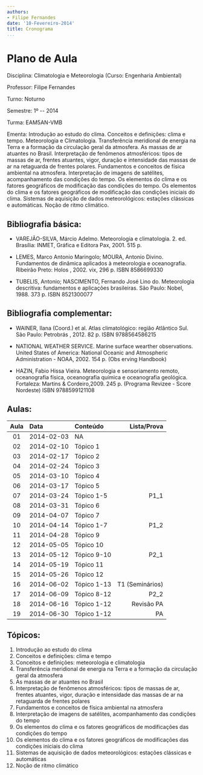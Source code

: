 ```yaml
---
authors:
- Filipe Fernandes
date: '10-Fevereiro-2014'
title: Cronograma
...
```


<!--
pandoc --latex-engine=xelatex --mathjax --smart --normalize --standalone --highlight-style=pygments --webtex --from markdown planning.md --to latex --output lecture_plan.pdf
-->

Plano de Aula
=============

Disciplina: Climatologia e Meteorologia (Curso: Engenharia Ambiental)

Professor: Filipe Fernandes

Turno: Noturno

Semestre: 1º -- 2014

Turma: EAM5AN-VMB

Ementa:
Introdução ao estudo do clima.  Conceitos e definições: clima e tempo.
Meteorologia e Climatologia. Transferência meridional de energia na Terra e a
formação da circulação geral da atmosfera.  As massas de ar atuantes no Brasil.
Interpretação de fenômenos atmosféricos: tipos de massas de ar, frentes
atuantes, vigor, duração e intensidade das massas de ar na retaguarda de
frentes polares.  Fundamentos e conceitos de física ambiental na atmosfera.
Interpretação de imagens de satélites, acompanhamento das condições do tempo.
Os elementos do clima e os fatores geográficos de modificação das condições do
tempo.  Os elementos do clima e os fatores geográficos de modificação das
condições iniciais do clima.  Sistemas de aquisição de dados meteorológicos:
estações clássicas e automáticas. Noção de ritmo climático.


Bibliografia básica:
--------------------
* VAREJÃO-SILVA, Márcio Adelmo. Meteorologia e climatologia. 2. ed. Brasília: INMET, Gráfica e Editora Pax, 2001. 515 p.

* LEMES, Marco Antonio Maringolo; MOURA, Antonio Divino. Fundamentos de dinâmica aplicados à meteorologia e oceanografia.  Ribeirão Preto: Holos , 2002. vix, 296 p. ISBN 8586699330

* TUBELIS, Antonio; NASCIMENTO, Fernando José Lino do.  Meteorologia descritiva: fundamentos e aplicações brasileiras. São Paulo: Nobel, 1988. 373 p. ISBN 8521300077


Bibliografia complementar:
--------------------------
* WAINER, Ilana (Coord.) et al. Atlas climatológico: região Atlântico Sul.  São Paulo: Petrobrás , 2012. 82 p. ISBN 9788564586215

* NATIONAL WEATHER SERVICE. Marine surface wearther observations. United States of America: National Oceanic and Atmospheric Administration - NOAA, 2002. 154 p. (Obs erving Handbook)

* HAZIN, Fabio Hissa Vieira. Meteorologia e sensoriamento remoto, oceanografia física, oceanografia química e oceanografia geológica. Fortaleza: Martins & Cordeiro,2009. 245 p. (Programa Revizee - Score Nordeste) ISBN 9788599121108


Aulas:
------
| Aula | Data          | Conteúdo       | Lista/Prova     |
|:----:|:--------------|:---------------| ---------------:|
| 01   | 2014-02-03    | NA             |                 |
| 02   | 2014-02-10    | Tópico 1       |                 |
| 03   | 2014-02-17    | Tópico 2       |                 |
| 04   | 2014-02-24    | Tópico 3       |                 |
| 05   | 2014-03-10    | Tópico 4       |                 |
| 06   | 2014-03-17    | Tópico 5       |                 |
| 07   | 2014-03-24    | Tópico 1-5     | P1_1            |
| 08   | 2014-03-31    | Tópico 6       |                 |
| 09   | 2014-04-07    | Tópico 7       |                 |
| 10   | 2014-04-14    | Tópico 1-7     | P1_2            |
| 11   | 2014-04-28    | Tópico 9       |                 |
| 12   | 2014-05-05    | Tópico 10      |                 |
| 13   | 2014-05-12    | Tópico 9-10    | P2_1            |
| 14   | 2014-05-19    | Tópico 11      |                 |
| 15   | 2014-05-26    | Tópico 12      |                 |
| 16   | 2014-06-02    | Tópico 1-13    | T1 (Seminários) |
| 17   | 2014-06-09    | Tópico 8-12    | P2_2            |
| 18   | 2014-06-16    | Tópico 1-12    | Revisão PA      |
| 19   | 2014-06-30    | Tópico 1-12    | PA              |

Tópicos:
--------
1. Introdução ao estudo do clima
2. Conceitos e definições: clima e tempo
3. Conceitos e definições: meteorologia e climatologia
4. Transferência meridional de energia na Terra e a formação da circulação geral da atmosfera
5. As massas de ar atuantes no Brasil
6. Interpretação de fenômenos atmosféricos: tipos de massas de ar, frentes atuantes, vigor, duração e intensidade das massas de ar na retaguarda de frentes polares
7. Fundamentos e conceitos de física ambiental na atmosfera
8. Interpretação de imagens de satélites, acompanhamento das condições do tempo
9. Os elementos do clima e os fatores geográficos de modificações das condições do tempo
10. Os elementos do clima e os fatores geográficos de modificações das condições iniciais do clima
11. Sistemas de aquisição de dados meteorológicos: estações clássicas e automáticas
12. Noção de ritmo climático
